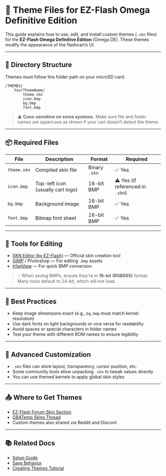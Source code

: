 # 🎨 Theme Files for EZ-Flash Omega Definitive Edition

This guide explains how to use, edit, and install custom themes (`.skn` files) for the **EZ-Flash Omega Definitive Edition** (Omega DE). These themes modify the appearance of the flashcart’s UI.

---

## 📁 Directory Structure

Themes must follow this folder path on your microSD card:

```
/THEMES/
    YourThemeName/
        theme.skn
        icon.bmp
        bg.bmp
        font.bmp
```

> ⚠️ **Case-sensitive on some systems.** Make sure file and folder names are uppercase as shown if your cart doesn’t detect the theme.

---

## 📦 Required Files

| File        | Description                               | Format      | Required |
|-------------|-------------------------------------------|-------------|----------|
| `theme.skn` | Compiled skin file                        | Binary `.skn` | ✅ Yes   |
| `icon.bmp`  | Top-left icon (usually cart logo)         | 16-bit BMP | ⚠️ Yes (if referenced in `.skn`) |
| `bg.bmp`    | Background image                          | 16-bit BMP | ✅ Yes   |
| `font.bmp`  | Bitmap font sheet                         | 16-bit BMP | ✅ Yes   |

---

## 🧰 Tools for Editing

- [SKN Editor (by EZ-Flash)](https://www.ezflash.cn/themeEditor/) — Official skin creation tool
- [GIMP](https://www.gimp.org/) / Photoshop — For editing `.bmp` assets
- [IrfanView](https://www.irfanview.com/) — For quick BMP conversion

> 💡 When saving BMPs, ensure they're in **16-bit (RGB565)** format. Many tools default to 24-bit, which will not load.

---

## 🎯 Best Practices

- Keep image dimensions exact (e.g., `bg.bmp` must match kernel resolution)
- Use dark fonts on light backgrounds or vice versa for readability
- Avoid spaces or special characters in folder names
- Test your theme with different ROM names to ensure legibility

---

## 🧪 Advanced Customization

- `.skn` files can store layout, transparency, cursor position, etc.
- Some community tools allow unpacking `.skn` to tweak values directly
- You can use themed kernels to apply global skin styles

---

## 📤 Where to Get Themes

- [EZ-Flash Forum Skin Section](https://bbs.ezflash.cn/forum-52-1.html)
- [GBATemp Skins Thread](https://gbatemp.net/threads/ez-flash-omega-definitive-edition-skin-thread.574149/)
- Custom themes also shared via Reddit and Discord

---

## 📚 Related Docs

- [Setup Guide](https://github.com/ChimeraGaming/EZ-Flash_Guide/blob/main/Docs/Setup.md)
- [Save Behavior](https://github.com/ChimeraGaming/EZ-Flash_Guide/blob/main/Docs/Save.md)
- [Creating Themes Tutorial](https://github.com/ChimeraGaming/EZ-Flash_Guide/blob/main/Tutorials/Creating_Themes.md)
